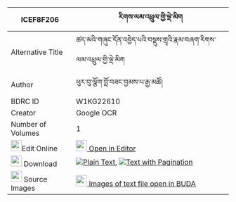 |ICEF8F206|རིགས་ལམ་འཕྲུལ་གྱི་ལྡེ་མིག 
| --- | --- 
|Alternative Title |ཚད་མའི་གཞུང་དོན་འབྱེད་པའི་བསྡུས་གྲྭའི་རྣམ་བཞག་རིགས་ལམ་འཕྲུལ་གྱི་ལྡེ་མིག
|Author| ཕུར་བུ་ལྕོག་བློ་བཟང་བྱམས་པ་རྒྱ་མཚོ།
|BDRC ID | W1KG22610
|Creator | Google OCR
|Number of Volumes| 1
|<img width="25" src="https://img.icons8.com/color/25/000000/edit-property.png">Edit Online| [<img width="25" src="https://avatars.githubusercontent.com/u/45091458?s=200&v=4"> Open in Editor](http://editor.openpecha.org/ICEF8F206)
|<img width="25" src="https://img.icons8.com/fluent/48/000000/download-2.png"/>  Download | [![](https://img.icons8.com/color/20/000000/txt.png)Plain Text](https://github.com/Openpecha/ICEF8F206/releases/download/v1/riklam_trul_gyi_demik_plain_ICEF8F206.zip), [![](https://img.icons8.com/color/20/000000/txt.png)Text with Pagination](https://github.com/Openpecha/ICEF8F206/releases/download/v1/riklam_trul_gyi_demik_pages_ICEF8F206.zip)
|<img width="25" src="https://img.icons8.com/plasticine/100/000000/pictures-folder.png"/>  Source Images | [<img width="25" src="https://library.bdrc.io/icons/BUDA-small.svg"> Images of text file open in BUDA](https://library.bdrc.io/show/bdr:W1KG22610)
